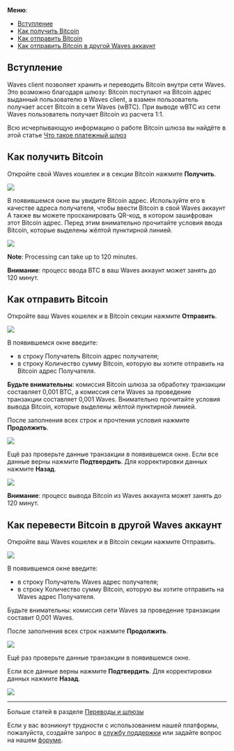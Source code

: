 **Меню**:

* [Вступление](#вступление)
* [Как получить Bitcoin](#как-получить-bitcoin)
* [Как отправить Bitcoin](#как-отправить-bitcoin)
* [Как отправить Bitcoin в другой Waves аккаунт](#как-перевести-bitcoin-в-другой-waves-аккаунт)

## Вступление

Waves client позволяет хранить и переводить Bitcoin внутри сети Waves. Это возможно благодаря шлюзу: Bitcoin поступают на Bitcoin адрес выданный пользователю в Waves client, а взамен пользователь получает ассет Bitcoin в сети Waves (wBTC). При выводе wBTC из сети Waves пользователь получает Bitcoin из расчета 1:1.

Всю исчерпывающую информацию о работе Bitcoin шлюза вы найдёте в этой статье [Что такое платежный шлюз](/waves-client/frequently-asked-questions-faq/transfers-and-gateways/payment-gateway.md)

## Как получить Bitcoin

Откройте свой Waves кошелек и в секции Bitcoin нажмите **Получить**.

![](/_assets/bitcoin_transfers_01.png)

В появившемся окне вы увидите Bitcoin адрес.
Используйте его в качестве адреса получателя, чтобы ввести Bitcoin в свой Waves аккаунт
А также вы можете просканировать QR-код, в котором зашифрован этот Bitcoin адрес.
Перед этим внимательно прочитайте условия ввода Bitcoin, которые выделены жёлтой пунктирной линией.

![](/_assets/bitcoin_transfers_02.png)

**Note**: Processing can take up to 120 minutes.

**Внимание**: процесс ввода BTC в ваш Waves аккаунт может занять до 120 минут.

## Как отправить Bitcoin

Откройте ваш Waves кошелек и в Bitcoin секции нажмите **Отправить**.

![](/_assets/bitcoin_transfers_01.png)

В появившемся окне введите:

- в строку Получатель Bitcoin адрес получателя;
- в строку Количество сумму Bitcoin, которую вы хотите отправить на Bitcoin адрес Получателя.

**Будьте внимательны**: комиссия Bitcoin шлюза за обработку транзакции составляет 0,001 BTC, а комиссия сети Waves за проведение транзакции составляет 0,001 Waves.
Внимательно прочитайте условия вывода Bitcoin, которые выделены жёлтой пунктирной линией.

После заполнения всех строк и прочтения условия нажмите **Продолжить**.

![](/_assets/bitcoin_transfers_04.png)

Ещё раз проверьте данные транзакции в появившемся окне.
Если все данные верны нажмите **Подтвердить**. Для корректировки данных нажмите **Назад**.

![](/_assets/bitcoin_transfers_05.png)

**Внимание**: процесс вывода Bitcoin из Waves аккаунта может занять до 120 минут.

## Как перевести Bitcoin в другой Waves аккаунт

Откройте ваш Waves кошелек и в Bitcoin секции нажмите Отправить.

![](/_assets/bitcoin_transfers_01.png)

В появившемся окне введите:

- в строку Получатель Waves адрес получателя;
- в строку Количество сумму Bitcoin, которую вы хотите отправить на Waves адрес Получателя.

Будьте внимательны: комиссия сети Waves за проведение транзакции составит 0,001 Waves.

После заполнения всех строк нажмите **Продолжить**.

![](/_assets/bitcoin_transfers_07.png)

Ещё раз проверьте данные транзакции в появившемся окне.

Если все данные верны нажмите **Подтвердить**. Для корректировки данных нажмите **Назад**.

![](/_assets/bitcoin_transfers_08.png)

___

Больше статей в разделе [Переводы и шлюзы](/waves-client/wallet-management.md)

Если у вас возникнут трудности с использованием нашей платформы, пожалуйста, создайте запрос в [службу поддержки](https://support.wavesplatform.com/) или задайте вопрос на нашем [форуме](https://forum.wavesplatform.com/).
